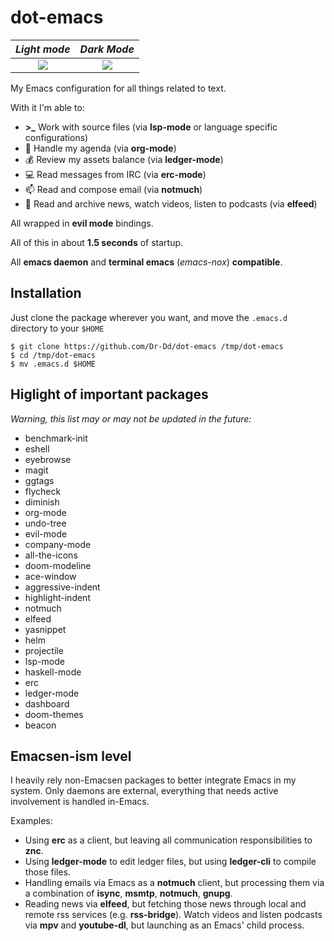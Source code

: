 # dot-emacs

*Light mode*                                                                                                | *Dark Mode*
:----------------------------------------------------------------------------------------------------------:|:----------------------------------------------------------------------------------------------------------:
![](https://user-images.githubusercontent.com/37450282/125799534-1d0e9d6d-8b98-4fab-8fda-ed690fb0bd4c.png)  |  ![](https://user-images.githubusercontent.com/37450282/125799630-24752e22-4f55-40f4-9af7-2838977d9c00.png)


My Emacs configuration for all things related to text.

With it I'm able to:
- **>_** Work with source files (via **lsp-mode** or language specific configurations)
- :unicorn: Handle my agenda (via **org-mode**)
- :moneybag: Review my assets balance (via **ledger-mode**)
- :computer: Read messages from IRC (via **erc-mode**)
- :mailbox: Read and compose email (via **notmuch**)
- :newspaper: Read and archive news, watch videos, listen to podcasts (via **elfeed**)

All wrapped in **evil mode** bindings.

All of this in about **1.5 seconds** of startup.

All **emacs daemon** and **terminal emacs** (*emacs-nox*) **compatible**.

## Installation
Just clone the package wherever you want, and move the ``.emacs.d`` directory to your ``$HOME``

```
$ git clone https://github.com/Dr-Dd/dot-emacs /tmp/dot-emacs
$ cd /tmp/dot-emacs
$ mv .emacs.d $HOME
```

## Higlight of important packages
*Warning, this list may or may not be updated in the future:*
- benchmark-init
- eshell
- eyebrowse
- magit
- ggtags
- flycheck
- diminish
- org-mode
- undo-tree
- evil-mode
- company-mode
- all-the-icons
- doom-modeline
- ace-window
- aggressive-indent
- highlight-indent
- notmuch
- elfeed
- yasnippet
- helm
- projectile
- lsp-mode
- haskell-mode
- erc
- ledger-mode
- dashboard
- doom-themes
- beacon

## Emacsen-ism level
I heavily rely non-Emacsen packages to better integrate Emacs in my system. Only daemons are external, everything that needs active involvement is handled in-Emacs.

Examples:
- Using **erc** as a client, but leaving all communication responsibilities to **znc**.
- Using **ledger-mode** to edit ledger files, but using **ledger-cli** to compile those files.
- Handling emails via Emacs as a **notmuch** client, but processing them via a combination of **isync**, **msmtp**, **notmuch**, **gnupg**.
- Reading news via **elfeed**, but fetching those news through local and remote rss services (e.g. **rss-bridge**). Watch videos and listen podcasts via **mpv** and **youtube-dl**, but launching as an Emacs' child process.
